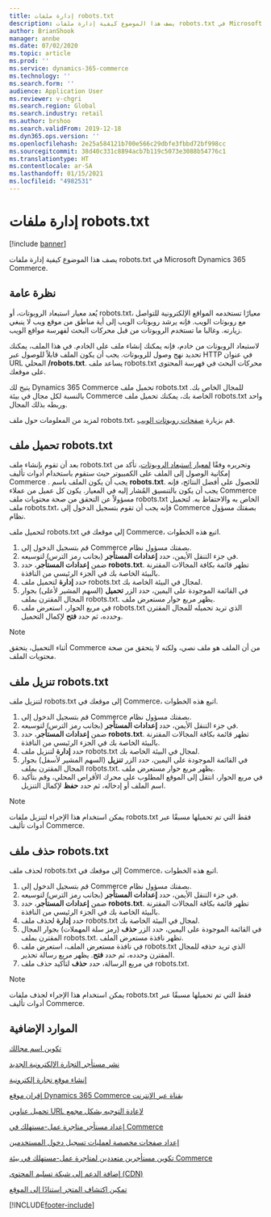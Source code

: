 ```yaml
---
title: إدارة ملفات robots.txt
description: يصف هذا الموضوع كيفية إدارة ملفات robots.txt في Microsoft Dynamics 365 Commerce.
author: BrianShook
manager: annbe
ms.date: 07/02/2020
ms.topic: article
ms.prod: ''
ms.service: dynamics-365-commerce
ms.technology: ''
ms.search.form: ''
audience: Application User
ms.reviewer: v-chgri
ms.search.region: Global
ms.search.industry: retail
ms.author: brshoo
ms.search.validFrom: 2019-12-18
ms.dyn365.ops.version: ''
ms.openlocfilehash: 2e25a584121b700e566c29dbfe3fbbd72bf998cc
ms.sourcegitcommit: 38d40c331c8894acb7b119c5073e3088b54776c1
ms.translationtype: HT
ms.contentlocale: ar-SA
ms.lasthandoff: 01/15/2021
ms.locfileid: "4982531"
---
```

# <a name="manage-robotstxt-files"></a>إدارة ملفات robots.txt


[!include [banner](includes/banner.md)]

يصف هذا الموضوع كيفية إدارة ملفات robots.txt في Microsoft Dynamics 365 Commerce.

## <a name="overview"></a>نظرة عامة

يُعد معيار استبعاد الروبوتات، أو robots.txt، معيارًا تستخدمه المواقع الإلكترونية للتواصل مع روبوتات الويب. فإنه يرشد روبوتات الويب إلى أية مناطق من موقع ويب لا ينبغي زيارته. وغالبا ما تستخدم الروبوتات من قبل محركات البحث لفهرسة مواقع الويب.

لاستبعاد الروبوتات من خادم، فإنه يمكنك إنشاء ملف على الخادم. في هذا الملف، يمكنك تحديد نهج وصول للروبوتات. يجب أن يكون الملف قابلاً للوصول عبر HTTP في عنوان URL المحلي **/robots.txt**. يساعد ملف robots.txt محركات البحث في فهرسة المحتوى على موقعك.

يتيح لك Dynamics 365 Commerce تحميل ملف robots.txt للمجال الخاص بك. بالنسبة لكل مجال في بيئة Commerce الخاصة بك، يمكنك تحميل ملف robots.txt واحد وربطه بذلك المجال.

لمزيد من المعلومات حول ملف robots.txt، قم بزيارة [صفحات روبوتات الويب](https://www.robotstxt.org/).

## <a name="upload-a-robotstxt-file"></a>تحميل ملف robots.txt

بعد أن تقوم بإنشاء ملف robots.txt وتحريره وفقًا [لمعيار استبعاد الروبوتات](https://www.robotstxt.org/orig.html)، تأكد من إمكانية الوصول إلى الملف على الكمبيوتر حيث ستقوم باستخدام أدوات تأليف Commerce . يجب أن يكون الملف باسم **robots.txt**. للحصول على أفضل النتائج، فإنه يجب أن يكون بالتنسيق المُشار إليه في المعيار. يكون كل عميل من عملاء Commerce مسؤولاً عن التحقق من صحة محتويات ملف robots.txt الخاص به والاحتفاظ به. لتحميل ملف robots.txt، فإنه يجب أن تقوم بتسجيل الدخول إلى Commerce بصفتك مسؤول نظام.

لتحميل ملف robots.txt إلى موقعك في Commerce، اتبع هذه الخطوات.

1. قم بتسجيل الدخول إلى Commerce بصفتك مسؤول نظام.
2. في جزء التنقل الأيمن، حدد **إعدادات المستأجر** (بجانب رمز الترس) لتوسيعه.
3. ضمن **إعدادات المستأجر**، حدد **robots.txt**. تظهر قائمة بكافة المجالات المقترنة بالبيئة الخاصة بك في الجزء الرئيسي من النافذة.
4. حدد **إدارة** لتحميل ملف robots.txt لمجال في البيئة الخاصة بك.
5. في القائمة الموجودة على اليمين، حدد الزر **تحميل** (السهم المشير لأعلى) بجوار المجال المقترن بملف robots.txt. يظهر مربع حوار مستعرض ملف.
6. في مربع الحوار، استعرض ملف robots.txt الذي تريد تحميله للمجال المقترن وحدده، ثم حدد **فتح** لإكمال التحميل.

> [!NOTE] 
> أثناء التحميل، يتحقق Commerce من أن الملف هو ملف نصي، ولكنه لا يتحقق من صحة محتويات الملف.

## <a name="download-a-robotstxt-file"></a>تنزيل ملف robots.txt

لتنزيل ملف robots.txt إلى موقعك في Commerce، اتبع هذه الخطوات.

1. قم بتسجيل الدخول إلى Commerce بصفتك مسؤول نظام.
2. في جزء التنقل الأيمن، حدد **إعدادات المستأجر** (بجانب رمز الترس) لتوسيعه.
3. ضمن **إعدادات المستأجر**، حدد **robots.txt**. تظهر قائمة بكافة المجالات المقترنة بالبيئة الخاصة بك في الجزء الرئيسي من النافذة.
4. حدد **إدارة** لتنزيل ملف robots.txt لمجال في البيئة الخاصة بك.
5. في القائمة الموجودة على اليمين، حدد الزر **تنزيل** (السهم المشير لأسفل) بجوار المجال المقترن بملف robots.txt. يظهر مربع حوار مستعرض ملف.
6. في مربع الحوار، انتقل إلى الموقع المطلوب على محرك الأقراص المحلي، وقم بتأكيد اسم الملف أو إدخاله، ثم حدد **حفظ** لإكمال التنزيل.

> [!NOTE]
> يمكن استخدام هذا الإجراء لتنزيل ملفات robots.txt فقط التي تم تحميلها مسبقًا عبر أدوات تأليف Commerce.

## <a name="delete-a-robotstxt-file"></a>حذف ملف robots.txt

لحذف ملف robots.txt إلى موقعك في Commerce، اتبع هذه الخطوات.

1. قم بتسجيل الدخول إلى Commerce بصفتك مسؤول نظام.
2. في جزء التنقل الأيمن، حدد **إعدادات المستأجر** (بجانب رمز الترس) لتوسيعه.
3. ضمن **إعدادات المستأجر**، حدد **robots.txt**. تظهر قائمة بكافة المجالات المقترنة بالبيئة الخاصة بك في الجزء الرئيسي من النافذة.
4. حدد **إدارة** لحذف ملف robots.txt لمجال في البيئة الخاصة بك.
5. في القائمة الموجودة على اليمين، حدد الزر **حذف** (رمز سلة المهملات) بجوار المجال المقترن بملف robots.txt. تظهر نافذة مستعرض الملف.
6. في نافذة مستعرض الملف، استعرض ملف robots.txt الذي تريد حذفه للمجال المقترن وحدده، ثم حدد **فتح**. يظهر مربع رسالة تحذير.
7. في مربع الرسالة، حدد **حذف** لتأكيد حذف ملف robots.txt.

> [!NOTE] 
> يمكن استخدام هذا الإجراء لحذف ملفات robots.txt فقط التي تم تحميلها مسبقًا عبر أدوات تأليف Commerce.

## <a name="additional-resources"></a>الموارد الإضافية

[تكوين اسم مجالك](configure-your-domain-name.md)

[نشر مستأجر التجارة الإلكترونية الجديد](deploy-ecommerce-site.md)

[إنشاء موقع تجارة إلكترونية](create-ecommerce-site.md)

[إقران موقع Dynamics 365 Commerce بقناة عبر الإنترنت](associate-site-online-store.md)

[تحميل عناوين URL لإعادة التوجيه‬ بشكل مجمع](upload-bulk-redirects.md)

[إعداد مستأجر متاجرة عمل-مستهلك في Commerce](set-up-B2C-tenant.md)

[إعداد صفحات مخصصة لعمليات تسجيل دخول المستخدمين](custom-pages-user-logins.md)

[تكوين مستأجرين متعددين لمتاجرة عمل-مستهلك في بيئة Commerce](configure-multi-B2C-tenants.md)

[إضافة الدعم إلى شبكة تسليم المحتوى (CDN)](add-cdn-support.md)

[تمكين اكتشاف المتجر استنادًا إلى الموقع](enable-store-detection.md)


[!INCLUDE[footer-include](../includes/footer-banner.md)]